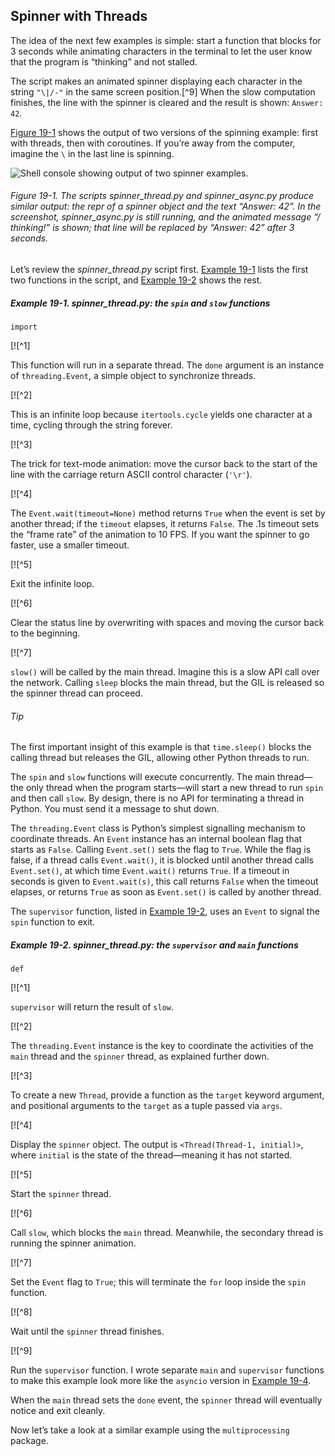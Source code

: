 ## Spinner with Threads

The idea of the next few examples is simple: start a function that blocks for 3 seconds while animating characters in the terminal to let the user know that the program is “thinking” and not stalled.

The script makes an animated spinner displaying each character in the string `"\|/-"` in the same screen position.[^9] When the slow computation finishes, the line with the spinner is cleared and the result is shown: `Answer: 42`.

[Figure 19-1](#spinner_fig) shows the output of two versions of the spinning example: first with threads, then with coroutines. If you’re away from the computer, imagine the `\` in the last line is spinning.

![Shell console showing output of two spinner examples.](assets/flpy_1901.png)

###### Figure 19-1. The scripts spinner_thread.py and spinner_async.py produce similar output: the repr of a spinner object and the text “Answer: 42”. In the screenshot, spinner_async.py is still running, and the animated message “/ thinking!” is shown; that line will be replaced by “Answer: 42” after 3 seconds.

Let’s review the _spinner_thread.py_ script first. [Example 19-1](#spinner_thread_top_ex) lists the first two functions in the script, and [Example 19-2](#spinner_thread_rest_ex) shows the rest.

##### Example 19-1. spinner_thread.py: the `spin` and `slow` functions

```
import
```

[![^1]

This function will run in a separate thread. The `done` argument is an instance of `threading.Event`, a simple object to synchronize threads.

[![^2]

This is an infinite loop because `itertools.cycle` yields one character at a time, cycling through the string forever.

[![^3]

The trick for text-mode animation: move the cursor back to the start of the line with the carriage return ASCII control character (`'\r'`).

[![^4]

The `Event.wait(timeout=None)` method returns `True` when the event is set by another thread; if the `timeout` elapses, it returns `False`. The .1s timeout sets the “frame rate” of the animation to 10 FPS. If you want the spinner to go faster, use a smaller timeout.

[![^5]

Exit the infinite loop.

[![^6]

Clear the status line by overwriting with spaces and moving the cursor back to the beginning.

[![^7]

`slow()` will be called by the main thread. Imagine this is a slow API call over the network. Calling `sleep` blocks the main thread, but the GIL is released so the spinner thread can proceed.

###### Tip

The first important insight of this example is that `time.sleep()` blocks the calling thread but releases the GIL, allowing other Python threads to run.

The `spin` and `slow` functions will execute concurrently. The main thread—the only thread when the program starts—will start a new thread to run `spin` and then call `slow`. By design, there is no API for terminating a thread in Python. You must send it a message to shut down.

The `threading.Event` class is Python’s simplest signalling mechanism to coordinate threads. An `Event` instance has an internal boolean flag that starts as `False`. Calling `Event.set()` sets the flag to `True`. While the flag is false, if a thread calls `Event.wait()`, it is blocked until another thread calls `Event.set()`, at which time `Event.wait()` returns `True`. If a timeout in seconds is given to `Event.wait(s)`, this call returns `False` when the timeout elapses, or returns `True` as soon as `Event.set()` is called by another thread.

The `supervisor` function, listed in [Example 19-2](#spinner_thread_rest_ex), uses an `Event` to signal the `spin` function to exit.

##### Example 19-2. spinner_thread.py: the `supervisor` and `main` functions

```
def
```

[![^1]

`supervisor` will return the result of `slow`.

[![^2]

The `threading.Event` instance is the key to coordinate the activities of the `main` thread and the `spinner` thread, as explained further down.

[![^3]

To create a new `Thread`, provide a function as the `target` keyword argument, and positional arguments to the `target` as a tuple passed via `args`.

[![^4]

Display the `spinner` object. The output is `<Thread(Thread-1, initial)>`, where `initial` is the state of the thread—meaning it has not started.

[![^5]

Start the `spinner` thread.

[![^6]

Call `slow`, which blocks the `main` thread. Meanwhile, the secondary thread is running the spinner animation.

[![^7]

Set the `Event` flag to `True`; this will terminate the `for` loop inside the `spin` function.

[![^8]

Wait until the `spinner` thread finishes.

[![^9]

Run the `supervisor` function. I wrote separate `main` and `supervisor` functions to make this example look more like the `asyncio` version in [Example 19-4](#spinner_async_start_ex).

When the `main` thread sets the `done` event, the `spinner` thread will eventually notice and exit cleanly.

Now let’s take a look at a similar example using the `multiprocessing` package.